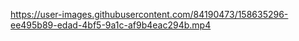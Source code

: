 
https://user-images.githubusercontent.com/84190473/158635296-ee495b89-edad-4bf5-9a1c-af9b4eac294b.mp4

